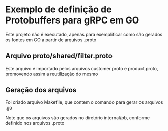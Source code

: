 # Exemplo de definição de Protobuffers para gRPC em GO

Este projeto não é executado, apenas para exemplificar como são gerados os fontes em GO a partir de arquivos .proto

## Arquivo proto/shared/filter.proto

Este arquivo é importado pelos arquivos customer.proto e product.proto, promovendo assim a reutilização do mesmo

## Geração dos arquivos

Foi criado arquivo Makefile, que contem o comando para gerar os arquivos .go

Note que os arquivos são gerados no diretório internal/pb, conforme definido nos arquivos .proto
